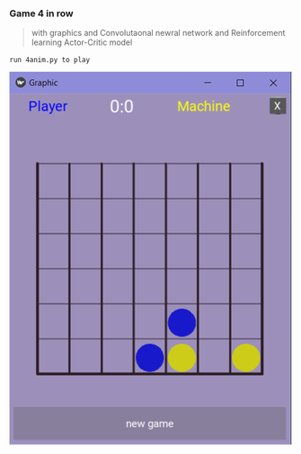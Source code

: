 ### Game 4 in row 
>with graphics and Convolutaonal newral network and Reinforcement learning Actor-Critic model

    run 4anim.py to play
![game view](game_pic.png)